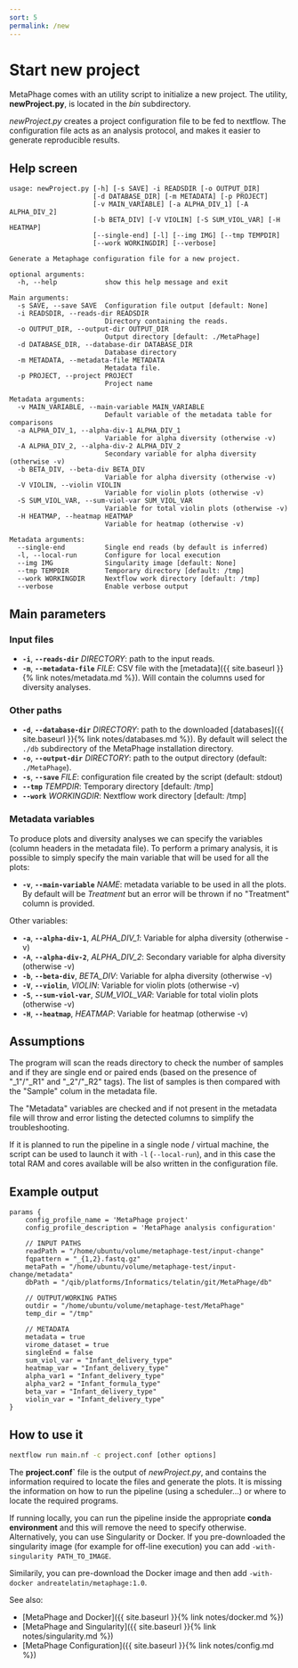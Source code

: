 ```yaml
---
sort: 5
permalink: /new
---
```


# Start new project

MetaPhage comes with an utility script to initialize a new project.
The utility, **newProject.py**, is located in the _bin_ subdirectory.

*newProject.py* creates a project configuration file to be fed to
nextflow. The configuration file acts as an analysis protocol, and makes
it easier to generate reproducible results.

## Help screen

```text
usage: newProject.py [-h] [-s SAVE] -i READSDIR [-o OUTPUT_DIR]
                     [-d DATABASE_DIR] [-m METADATA] [-p PROJECT]
                     [-v MAIN_VARIABLE] [-a ALPHA_DIV_1] [-A ALPHA_DIV_2]
                     [-b BETA_DIV] [-V VIOLIN] [-S SUM_VIOL_VAR] [-H HEATMAP]
                     [--single-end] [-l] [--img IMG] [--tmp TEMPDIR]
                     [--work WORKINGDIR] [--verbose]

Generate a Metaphage configuration file for a new project.

optional arguments:
  -h, --help            show this help message and exit

Main arguments:
  -s SAVE, --save SAVE  Configuration file output [default: None]
  -i READSDIR, --reads-dir READSDIR
                        Directory containing the reads.
  -o OUTPUT_DIR, --output-dir OUTPUT_DIR
                        Output directory [default: ./MetaPhage]
  -d DATABASE_DIR, --database-dir DATABASE_DIR
                        Database directory
  -m METADATA, --metadata-file METADATA
                        Metadata file.
  -p PROJECT, --project PROJECT
                        Project name

Metadata arguments:
  -v MAIN_VARIABLE, --main-variable MAIN_VARIABLE
                        Default variable of the metadata table for comparisons
  -a ALPHA_DIV_1, --alpha-div-1 ALPHA_DIV_1
                        Variable for alpha diversity (otherwise -v)
  -A ALPHA_DIV_2, --alpha-div-2 ALPHA_DIV_2
                        Secondary variable for alpha diversity (otherwise -v)
  -b BETA_DIV, --beta-div BETA_DIV
                        Variable for alpha diversity (otherwise -v)
  -V VIOLIN, --violin VIOLIN
                        Variable for violin plots (otherwise -v)
  -S SUM_VIOL_VAR, --sum-viol-var SUM_VIOL_VAR
                        Variable for total violin plots (otherwise -v)
  -H HEATMAP, --heatmap HEATMAP
                        Variable for heatmap (otherwise -v)

Metadata arguments:
  --single-end          Single end reads (by default is inferred)
  -l, --local-run       Configure for local execution
  --img IMG             Singularity image [default: None]
  --tmp TEMPDIR         Temporary directory [default: /tmp]
  --work WORKINGDIR     Nextflow work directory [default: /tmp]
  --verbose             Enable verbose output
```

## Main parameters

### Input files

* **`-i`**, **`--reads-dir`** _DIRECTORY_: path to the input reads. 
* **`-m`**, **`--metadata-file`** _FILE_: CSV file with the [metadata]({{ site.baseurl }}{% link notes/metadata.md %}). Will contain the columns used for diversity analyses.

### Other paths
* **`-d`**, **`--database-dir`** _DIRECTORY_: path to the downloaded [databases]({{ site.baseurl }}{% link notes/databases.md %}). By default will select the `./db` subdirectory of the MetaPhage installation directory.
* **`-o`**, **`--output-dir`** _DIRECTORY_: path to the output directory (default: `./MetaPhage`).
* **`-s`**, **`--save`** _FILE_: configuration file created by the script (default: stdout)
* **`--tmp`** _TEMPDIR_: Temporary directory [default: /tmp]
* **`--work`** _WORKINGDIR_: Nextflow work directory [default: /tmp]

### Metadata variables

To produce plots and diversity analyses we can specify the variables (column headers in the metadata file). To perform a primary analysis, it is possible to simply specify the main variable that will 
be used for all the plots:

* **`-v`**, **`--main-variable`** _NAME_: metadata variable to be used in all the plots. By default will be _Treatment_ but an error will be thrown if no "Treatment" column is provided.

Other variables:

* **`-a`**, **`--alpha-div-1`**, _ALPHA_DIV_1_: Variable for alpha diversity (otherwise -v)
* **`-A`**, **`--alpha-div-2`**, _ALPHA_DIV_2_: Secondary variable for alpha diversity (otherwise -v)
* **`-b`**, **`--beta-div`**, _BETA_DIV_:  Variable for alpha diversity (otherwise -v)
* **`-V`**, **`--violin`**, _VIOLIN_: Variable for violin plots (otherwise -v)
* **`-S`**, **`--sum-viol-var`**, _SUM_VIOL_VAR_: Variable for total violin plots (otherwise -v)
* **`-H`**, **`--heatmap`**, _HEATMAP_: Variable for heatmap (otherwise -v)


## Assumptions

The program will scan the reads directory to check the number of samples and if they are
single end or paired ends (based on the presence of "_1"/"_R1" and "_2"/"_R2" tags).
The list of samples is then compared with the "Sample" colum in the metadata file.

The "Metadata" variables are checked and if not present in the metadata file will throw and error
listing the detected columns to simplify the troubleshooting.

If it is planned to run the pipeline in a single node / virtual machine, the script can be used 
to launch it with `-l` (`--local-run`), and in this case the total RAM and cores available will be
also written in the configuration file.

## Example output

```text
params {    
    config_profile_name = 'MetaPhage project'    
    config_profile_description = 'MetaPhage analysis configuration'

    // INPUT PATHS    
    readPath = "/home/ubuntu/volume/metaphage-test/input-change"    
    fqpattern = "_{1,2}.fastq.gz"    
    metaPath = "/home/ubuntu/volume/metaphage-test/input-change/metadata"    
    dbPath = "/qib/platforms/Informatics/telatin/git/MetaPhage/db"

    // OUTPUT/WORKING PATHS    
    outdir = "/home/ubuntu/volume/metaphage-test/MetaPhage"    
    temp_dir = "/tmp"

    // METADATA     
    metadata = true    
    virome_dataset = true    
    singleEnd = false    
    sum_viol_var = "Infant_delivery_type"     
    heatmap_var = "Infant_delivery_type"     
    alpha_var1 = "Infant_delivery_type"     
    alpha_var2 = "Infant_formula_type"     
    beta_var = "Infant_delivery_type"     
    violin_var = "Infant_delivery_type" 
}
```

## How to use it

```bash
nextflow run main.nf -c project.conf [other options]
```

The **project.conf`** file is the output of _newProject.py_, and contains the
information required to locate the files and generate the plots.
It is missing the information on how to run the pipeline (using a scheduler...)
or where to locate the required programs.

If running locally, you can run the pipeline inside the appropriate **conda environment**
and this will remove the need to specify otherwise.
Alternatively, you can use Singularity or Docker. If you pre-downloaded the singularity
image (for example for off-line execution) you can add `-with-singularity PATH_TO_IMAGE`.

Similarily, you can pre-download the Docker image and then add 
`-with-docker andreatelatin/metaphage:1.0`.

See also:

* [MetaPhage and Docker]({{ site.baseurl }}{% link notes/docker.md %})
* [MetaPhage and Singularity]({{ site.baseurl }}{% link notes/singularity.md %})
* [MetaPhage Configuration]({{ site.baseurl }}{% link notes/config.md %})